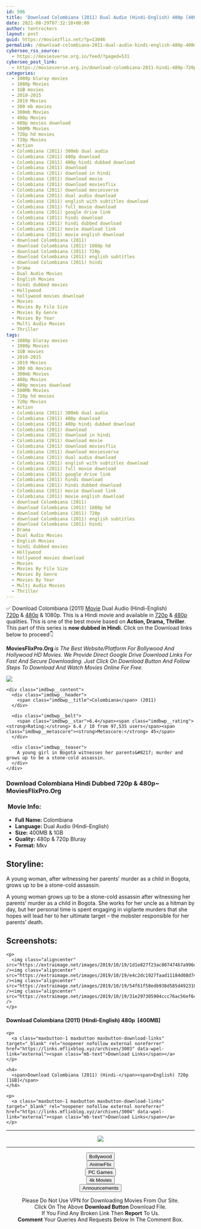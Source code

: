 ```yaml
---
id: 506
title: 'Download Colombiana (2011) Dual Audio (Hindi-English) 480p [400MB] || 720p [1GB]'
date: 2021-08-29T07:32:18+00:00
author: tentrockers
layout: post
guid: https://moviezflix.net/?p=13046
permalink: /download-colombiana-2011-dual-audio-hindi-english-480p-400mb-720p-1gb/
cyberseo_rss_source:
  - https://moviesverse.org.in/feed/?paged=531
cyberseo_post_link:
  - https://moviesverse.org.in/download-colombiana-2011-hindi-480p-720p/
categories:
  - 1080p bluray movies
  - 1080p Movies
  - 1GB movies
  - 2010-2015
  - 2019 Movies
  - 300 mb movies
  - 300mb Movies
  - 480p Movies
  - 480p movies download
  - 500Mb Movies
  - 720p hd movies
  - 720p Movies
  - Action
  - Colombiana (2011) 300mb dual audio
  - Colombiana (2011) 480p download
  - Colombiana (2011) 480p hindi dubbed download
  - Colombiana (2011) download
  - Colombiana (2011) download in hindi
  - Colombiana (2011) download movie
  - Colombiana (2011) download moviesflix
  - Colombiana (2011) download moviesverse
  - Colombiana (2011) dual audio download
  - Colombiana (2011) english with subtitles download
  - Colombiana (2011) full movie download
  - Colombiana (2011) google drive link
  - Colombiana (2011) hindi download
  - Colombiana (2011) hindi dubbed download
  - Colombiana (2011) movie download link
  - Colombiana (2011) movie english download
  - download Colombiana (2011)
  - download Colombiana (2011) 1080p hd
  - download Colombiana (2011) 720p
  - download Colombiana (2011) english subtitles
  - download Colombiana (2011) hindi
  - Drama
  - Dual Audio Movies
  - English Movies
  - hindi dubbed movies
  - Hollywood
  - hollywood movies download
  - Movies
  - Movies By File Size
  - Movies By Genre
  - Movies By Year
  - Multi Audio Movies
  - Thriller
tags:
  - 1080p bluray movies
  - 1080p Movies
  - 1GB movies
  - 2010-2015
  - 2019 Movies
  - 300 mb movies
  - 300mb Movies
  - 480p Movies
  - 480p movies download
  - 500Mb Movies
  - 720p hd movies
  - 720p Movies
  - Action
  - Colombiana (2011) 300mb dual audio
  - Colombiana (2011) 480p download
  - Colombiana (2011) 480p hindi dubbed download
  - Colombiana (2011) download
  - Colombiana (2011) download in hindi
  - Colombiana (2011) download movie
  - Colombiana (2011) download moviesflix
  - Colombiana (2011) download moviesverse
  - Colombiana (2011) dual audio download
  - Colombiana (2011) english with subtitles download
  - Colombiana (2011) full movie download
  - Colombiana (2011) google drive link
  - Colombiana (2011) hindi download
  - Colombiana (2011) hindi dubbed download
  - Colombiana (2011) movie download link
  - Colombiana (2011) movie english download
  - download Colombiana (2011)
  - download Colombiana (2011) 1080p hd
  - download Colombiana (2011) 720p
  - download Colombiana (2011) english subtitles
  - download Colombiana (2011) hindi
  - Drama
  - Dual Audio Movies
  - English Movies
  - hindi dubbed movies
  - Hollywood
  - hollywood movies download
  - Movies
  - Movies By File Size
  - Movies By Genre
  - Movies By Year
  - Multi Audio Movies
  - Thriller
---
```

<div class="thecontent clearfix">
  <p>
    ✅ Download Colombiana (2011) <a href="https://moviesverse.org.in/category/movies/" data-wpel-link="internal">Movie</a> Dual Audio (Hindi-English) <a href="https://moviesverse.org.in/720p-movies/" data-wpel-link="internal">720p</a>&nbsp;&&nbsp;<a href="https://moviesverse.org.in/480p-movies/" data-wpel-link="internal">480p</a> & 1080p. This is a Hindi movie and available in <a href="https://moviesverse.org.in/720p-movies/" data-wpel-link="internal">720p</a>&nbsp;&&nbsp;<a href="https://moviesverse.org.in/480p-movies/" data-wpel-link="internal">480p</a> qualities. This is one of the best movie based on <strong>Action, Drama, Thriller</strong>. This part of this series is <strong>now dubbed in <span>Hindi.&nbsp;</span></strong><span>Click on the Download links below to proceed👇</span>
  </p>
  
  <p>
    <strong><span>MoviesFlixPro.Org&nbsp;</span></strong><em>is The Best Website/Platform For Bollywood And Hollywood HD Movies. We Provide Direct Google Drive Download Links For Fast And Secure Downloading. Just Click On Download Button And Follow Steps To&nbsp;Download And Watch Movies Online For Free.</em>
  </p>
  
  <div class="imdbwp imdbwp--movie dark">
    <div class="imdbwp__thumb">
      <a class="imdbwp__link" target="_blank" title="Colombiana" href="https://www.imdb.com/title/tt1657507/" rel="nofollow external noopener noreferrer" data-wpel-link="external"><img class="imdbwp__img" src="https://m.media-amazon.com/images/M/MV5BMTM0NDI2NjgxNl5BMl5BanBnXkFtZTcwMTYyNjA3NQ@@._V1_SX300.jpg" /></a>
    </div>
    
    <div class="imdbwp__content">
      <div class="imdbwp__header">
        <span class="imdbwp__title">Colombiana</span> (2011)
      </div>
      
      <div class="imdbwp__belt">
        <span class="imdbwp__star">6.4</span><span class="imdbwp__rating"><strong>Rating:</strong> 6.4 / 10 from 97,535 users</span><span class="imdbwp__metascore"><strong>Metascore:</strong> 45</span>
      </div>
      
      <div class="imdbwp__teaser">
        A young girl in Bogotá witnesses her parents&#8217; murder and grows up to be a stone-cold assassin.
      </div>
    </div>
  </div>
  
  <h3>
    <span>Download Colombiana Hindi Dubbed 720p & 480p~ MoviesFlixPro.Org</span>
  </h3>
  
  <h3>
    <span>&nbsp;Movie Info:&nbsp;</span>
  </h3>
  
  <ul>
    <li>
      <strong>Full Name: </strong>Colombiana
    </li>
    <li>
      <strong>Language:</strong> Dual Audio (Hindi-English)
    </li>
    <li>
      <strong>Size:</strong> 400MB & 1GB
    </li>
    <li>
      <strong>Quality:</strong> 480p & 720p Bluray
    </li>
    <li>
      <strong>Format:</strong>&nbsp;Mkv
    </li>
  </ul>
  
  <h2>
    <span>Storyline:</span>
  </h2>
  
  <p>
    A young woman, after witnessing her parents’ murder as a child in Bogota, grows up to be a stone-cold assassin.
  </p>
  
  <div>
    A young woman grows up to be a stone-cold assassin after witnessing her parents’ murder as a child in Bogota. She works for her uncle as a hitman by day, but her personal time is spent engaging in vigilante murders that she hopes will lead her to her ultimate target – the mobster responsible for her parents’ death.
  </div>
  
  <div class="summary_text">
    <h2>
      <span>Screenshots:</span>
    </h2>
    
    <p>
      <img class="aligncenter" src="https://extraimage.net/images/2019/10/19/1d1e827f23ac807474b7a996dda6981d.jpg" /><img class="aligncenter" src="https://extraimage.net/images/2019/10/19/e4c2dc1927faad11184d08d74a92e2fe.jpg" /><img class="aligncenter" src="https://extraimage.net/images/2019/10/19/54f61f58edb938d585d4923104280c3a.jpg" /><img class="aligncenter" src="https://extraimage.net/images/2019/10/19/31e297305904ccc76ac56ef6460da0a8.jpg" />
    </p>
  </div>
  
  <div class="inline canwrap">
    <h4>
      <span>Download Colombiana (2011) (Hindi-English) </span><span>480p&nbsp; [400MB]</span>
    </h4>
    
    <p>
      <a class="maxbutton-1 maxbutton maxbutton-download-links" target="_blank" rel="noopener nofollow external noreferrer" href="https://links.mflixblog.xyz/archives/3003" data-wpel-link="external"><span class="mb-text">Download Links</span></a>
    </p>
    
    <h4>
      <span>Download Colombiana (2011) (Hindi-</span><span>English) 720p [1GB]</span>
    </h4>
    
    <p>
      <a class="maxbutton-1 maxbutton maxbutton-download-links" target="_blank" rel="noopener nofollow external noreferrer" href="https://links.mflixblog.xyz/archives/3004" data-wpel-link="external"><span class="mb-text">Download Links</span></a>
    </p>
  </div>
</div>

<center>
  </p> 
  
  <hr />
  
  <p>
    <a href="http://gdrivepro.xyz/join.php" data-wpel-link="external" target="_blank" rel="nofollow external noopener noreferrer"><img src="https://i.imgur.com/FhMdWdW.png" /></a>
  </p>
  
  <hr />
  
  <p>
    <a href="https://dogemovies.xyz" target="_blank" data-wpel-link="external" rel="nofollow external noopener noreferrer"><button class="button button5">Bollywood</button></a><br /> <a href="https://animeflix.in" target="_blank" data-wpel-link="external" rel="nofollow external noopener noreferrer"><button class="button button5">AnimeFlix</button></a><br /> <a href="https://gamesflix.net/" target="_blank" data-wpel-link="external" rel="nofollow external noopener noreferrer"><button class="button button5">PC Games</button></a><br /> <a href="https://uhdmovies.in" target="_blank" data-wpel-link="external" rel="nofollow external noopener noreferrer"><button class="button button5">4k Movies</button></a><br /> <a href="https://moviesverse.org.in/announcements/" target="_blank" data-wpel-link="internal" rel="noopener"><button class="button button5">Announcements</button></a>
  </p>
  
  <div class="alert alert-danger">
    Please Do Not Use VPN for Downloading Movies From Our Site.
  </div>
  
  <div class="alert alert-success">
    Click On The Above <strong>Download Button</strong> Download File.
  </div>
  
  <div class="alert alert-warning">
    If You Find Any Broken Link Then <strong>Report</strong> To Us.
  </div>
  
  <div class="alert alert-info">
    <strong>Comment</strong> Your Queries And Requests Below In The Comment Box.
  </div>
  
  <p>
    </center>
  </p>